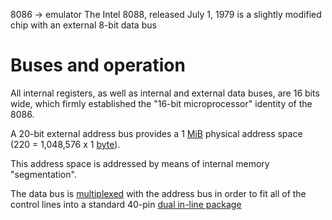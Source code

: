 8086 -> emulator The Intel 8088, released July 1, 1979 is a slightly modified chip with an external 8-bit data bus

# Buses and operation

All internal registers, as well as internal and external data buses, are 16 bits wide, which firmly established the "16-bit microprocessor" identity of the 8086.

A 20-bit external address bus provides a 1 [MiB](https://en.wikipedia.org/wiki/Mebibyte "Mebibyte") physical address space (220 = 1,048,576 x 1 [byte](https://en.wikipedia.org/wiki/Byte "Byte")).

This address space is addressed by means of internal memory "segmentation".

The data bus is [multiplexed](https://en.wikipedia.org/wiki/Multiplexed "Multiplexed") with the address bus in order to fit all of the control lines into a standard 40-pin [dual in-line package](https://en.wikipedia.org/wiki/Dual_in-line_package "Dual in-line package")